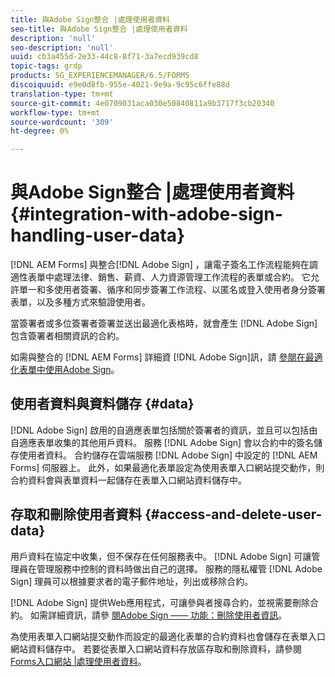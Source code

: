 ```yaml
---
title: 與Adobe Sign整合 |處理使用者資料
seo-title: 與Adobe Sign整合 |處理使用者資料
description: 'null'
seo-description: 'null'
uuid: cb3a455d-2e33-44c8-8f71-3a7ecd939cd8
topic-tags: grdp
products: SG_EXPERIENCEMANAGER/6.5/FORMS
discoiquuid: e9e0d8fb-955e-4021-9e9a-9c95c6ffe88d
translation-type: tm+mt
source-git-commit: 4e0709031aca030e50840811a9b3717f3cb20340
workflow-type: tm+mt
source-wordcount: '309'
ht-degree: 0%

---
```



# 與Adobe Sign整合 |處理使用者資料 {#integration-with-adobe-sign-handling-user-data}

[!DNL AEM Forms] 與整合[!DNL  Adobe Sign] ，讓電子簽名工作流程能夠在調適性表單中處理法律、銷售、薪資、人力資源管理工作流程的表單或合約。 它允許單一和多使用者簽署、循序和同步簽署工作流程、以匿名或登入使用者身分簽署表單，以及多種方式來驗證使用者。

當簽署者或多位簽署者簽署並送出最適化表格時，就會產生 [!DNL Adobe Sign] 包含簽署者相關資訊的合約。

如需與整合的 [!DNL AEM Forms] 詳細資 [!DNL Adobe Sign]訊，請 [參閱在最適化表單中使用Adobe Sign](/help/forms/using/working-with-adobe-sign.md)。

## 使用者資料與資料儲存 {#data}

[!DNL Adobe Sign] 啟用的自適應表單包括關於簽署者的資訊，並且可以包括由自適應表單收集的其他用戶資料。 服務 [!DNL Adobe Sign] 會以合約中的簽名儲存使用者資料。 合約儲存在雲端服務 [!DNL Adobe Sign] 中設定的 [!DNL AEM Forms] 伺服器上。 此外，如果最適化表單設定為使用表單入口網站提交動作，則合約資料會與表單資料一起儲存在表單入口網站資料儲存中。

## 存取和刪除使用者資料 {#access-and-delete-user-data}

用戶資料在協定中收集，但不保存在任何服務表中。 [!DNL Adobe Sign] 可讓管理員在管理服務中控制的資料時做出自己的選擇。 服務的隱私權管 [!DNL Adobe Sign] 理員可以根據要求者的電子郵件地址，列出或移除合約。

[!DNL Adobe Sign] 提供Web應用程式，可讓參與者搜尋合約，並視需要刪除合約。 如需詳細資訊，請參 [閱Adobe Sign —— 功能：刪除使用者資訊](https://helpx.adobe.com/sign/help/adobesign_gdpr_user_deletion.html)。

為使用表單入口網站提交動作而設定的最適化表單的合約資料也會儲存在表單入口網站資料儲存中。 若要從表單入口網站資料存放區存取和刪除資料，請參閱 [Forms入口網站 |處理使用者資料](/help/forms/using/forms-portal-handling-user-data.md)。

